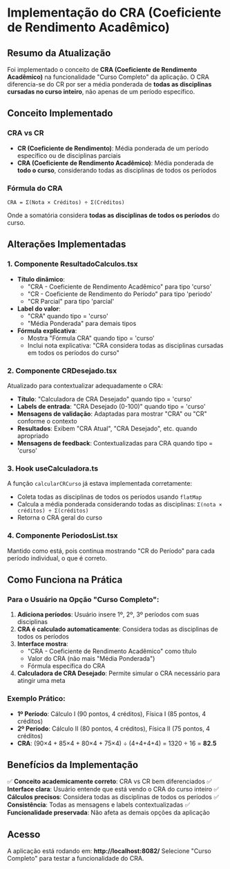 # Implementação do CRA (Coeficiente de Rendimento Acadêmico)

## Resumo da Atualização

Foi implementado o conceito de **CRA (Coeficiente de Rendimento Acadêmico)** na funcionalidade "Curso Completo" da aplicação. O CRA diferencia-se do CR por ser a média ponderada de **todas as disciplinas cursadas no curso inteiro**, não apenas de um período específico.

## Conceito Implementado

### CRA vs CR
- **CR (Coeficiente de Rendimento)**: Média ponderada de um período específico ou de disciplinas parciais
- **CRA (Coeficiente de Rendimento Acadêmico)**: Média ponderada de **todo o curso**, considerando todas as disciplinas de todos os períodos

### Fórmula do CRA
```
CRA = Σ(Nota × Créditos) ÷ Σ(Créditos)
```
Onde a somatória considera **todas as disciplinas de todos os períodos** do curso.

## Alterações Implementadas

### 1. Componente ResultadoCalculos.tsx
- **Título dinâmico**: 
  - "CRA - Coeficiente de Rendimento Acadêmico" para tipo 'curso'
  - "CR - Coeficiente de Rendimento do Período" para tipo 'periodo'
  - "CR Parcial" para tipo 'parcial'
- **Label do valor**:
  - "CRA" quando tipo = 'curso'
  - "Média Ponderada" para demais tipos
- **Fórmula explicativa**: 
  - Mostra "Fórmula CRA" quando tipo = 'curso'
  - Inclui nota explicativa: "CRA considera todas as disciplinas cursadas em todos os períodos do curso"

### 2. Componente CRDesejado.tsx
Atualizado para contextualizar adequadamente o CRA:
- **Título**: "Calculadora de CRA Desejado" quando tipo = 'curso'
- **Labels de entrada**: "CRA Desejado (0-100)" quando tipo = 'curso'
- **Mensagens de validação**: Adaptadas para mostrar "CRA" ou "CR" conforme o contexto
- **Resultados**: Exibem "CRA Atual", "CRA Desejado", etc. quando apropriado
- **Mensagens de feedback**: Contextualizadas para CRA quando tipo = 'curso'

### 3. Hook useCalculadora.ts
A função `calcularCRCurso` já estava implementada corretamente:
- Coleta todas as disciplinas de todos os períodos usando `flatMap`
- Calcula a média ponderada considerando todas as disciplinas: `Σ(nota × créditos) ÷ Σ(créditos)`
- Retorna o CRA geral do curso

### 4. Componente PeriodosList.tsx
Mantido como está, pois continua mostrando "CR do Período" para cada período individual, o que é correto.

## Como Funciona na Prática

### Para o Usuário na Opção "Curso Completo":

1. **Adiciona períodos**: Usuário insere 1º, 2º, 3º períodos com suas disciplinas
2. **CRA é calculado automaticamente**: Considera todas as disciplinas de todos os períodos
3. **Interface mostra**:
   - "CRA - Coeficiente de Rendimento Acadêmico" como título
   - Valor do CRA (não mais "Média Ponderada")
   - Fórmula específica do CRA
4. **Calculadora de CRA Desejado**: Permite simular o CRA necessário para atingir uma meta

### Exemplo Prático:
- **1º Período**: Cálculo I (90 pontos, 4 créditos), Física I (85 pontos, 4 créditos)
- **2º Período**: Cálculo II (80 pontos, 4 créditos), Física II (75 pontos, 4 créditos)
- **CRA**: (90×4 + 85×4 + 80×4 + 75×4) ÷ (4+4+4+4) = 1320 ÷ 16 = **82.5**

## Benefícios da Implementação

✅ **Conceito academicamente correto**: CRA vs CR bem diferenciados
✅ **Interface clara**: Usuário entende que está vendo o CRA do curso inteiro
✅ **Cálculos precisos**: Considera todas as disciplinas de todos os períodos
✅ **Consistência**: Todas as mensagens e labels contextualizadas
✅ **Funcionalidade preservada**: Não afeta as demais opções da aplicação

## Acesso
A aplicação está rodando em: **http://localhost:8082/**
Selecione "Curso Completo" para testar a funcionalidade do CRA.
